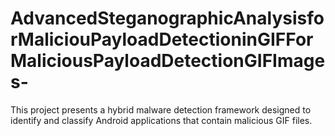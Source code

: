 # AdvancedSteganographicAnalysisforMaliciouPayloadDetectioninGIFForMaliciousPayloadDetectionGIFImages-
This project presents a hybrid malware detection framework designed to identify and classify Android applications that contain malicious GIF files. 
